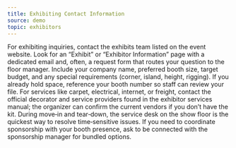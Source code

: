 ```yaml
---
title: Exhibiting Contact Information
source: demo
topic: exhibitors
---
```


For exhibiting inquiries, contact the exhibits team listed on the event website. Look for an “Exhibit” or “Exhibitor Information” page with a dedicated email and, often, a request form that routes your question to the floor manager. Include your company name, preferred booth size, target budget, and any special requirements (corner, island, height, rigging). If you already hold space, reference your booth number so staff can review your file. For services like carpet, electrical, internet, or freight, contact the official decorator and service providers found in the exhibitor services manual; the organizer can confirm the current vendors if you don’t have the kit. During move‑in and tear‑down, the service desk on the show floor is the quickest way to resolve time‑sensitive issues. If you need to coordinate sponsorship with your booth presence, ask to be connected with the sponsorship manager for bundled options.
